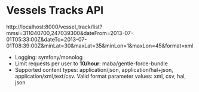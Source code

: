 # Vessels Tracks API

http://localhost:8000/vessel_track/list?mmsi=311040700,247039300&dateFrom=2013-07-01T05:33:00Z&dateTo=2013-07-01T08:39:00Z&minLat=30&maxLat=35&minLon=1&maxLon=45&format=xml

* Logging: symfony/monolog
* Limit requests per user to **10/hour**: maba/gentle-force-bundle
* Supported content types: application/json,  application/hal+json, application/xml,text/csv.
Valid format parameter values: xml, csv, hal, json
